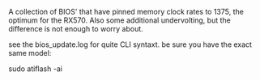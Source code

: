 A collection of BIOS' that have pinned memory clock rates to 1375, the optimum for the RX570. Also some additional undervolting, but the difference is not enough to worry about.

see the bios_update.log for quite CLI syntaxt. be sure you have the exact same model:

sudo atiflash -ai
